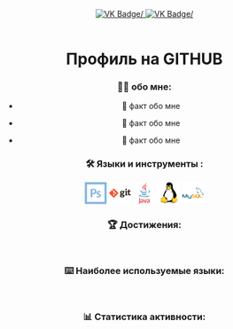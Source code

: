 <div id="badges" align="center">
  <a href= "https://vk.com/vi_vikusik">
    <img src = "https://img.shields.io/badge/VK-blue?style=for-the-badge&logo=VK&logoColor=white" alt="VK Badge/">
  </a>

  <a href= "https://mail.google.com/mail/u/0/#inbox">
    <img src = "https://img.shields.io/badge/EMAIL-red?style=for-the-badge&logo=Gmail&logoColor=white" alt="VK Badge/">
  </a>


<div id="viewprof" align="center">
 <img src = "https://komarev.com/ghpvc/?username=SmetanaKaktus&style=flat-square&color=blue" alt=""/>
</div>

<div id="heythere" align="center">
 <h1> Профиль на GITHUB </h1>
</div>

### :woman_student: обо мне:

- :partying_face: факт обо мне

- :ghost: факт обо мне

- :woman_dancing: факт обо мне

### :hammer_and_wrench: Языки и инструменты :

<div>
  <img src = "https://github.com/devicons/devicon/blob/master/icons/photoshop/photoshop-line.svg" width="40" height="40"/>
  <img src = "https://github.com/devicons/devicon/blob/master/icons/git/git-original-wordmark.svg" width="40" height="40"/>
  <img src = "https://github.com/devicons/devicon/blob/master/icons/java/java-original-wordmark.svg" width="40" height="40"/>
  <img src = "https://github.com/devicons/devicon/blob/master/icons/linux/linux-original.svg" width="40" height="40"/>
  <img src = "https://github.com/devicons/devicon/blob/master/icons/mysql/mysql-original-wordmark.svg" width="40" height="40"/>
</div>

### :trophy: Достижения:

<div>
  <img src="https://github-profile-trophy.vercel.app/?username=SmetanaKaktus" alt=""/>
</div>

### :keyboard: Наиболее используемые языки:

<div>
  <img src="https://github-readme-stats.vercel.app/api/top-langs/?username=SmetanaKaktus" alt=""/>
</div>

### :bar_chart: Статистика активности:

<div>
  <img src="https://github-readme-activity-graph.vercel.app/graph?username=SmetanaKaktus&theme=react-dark" alt=""/>
</div>

